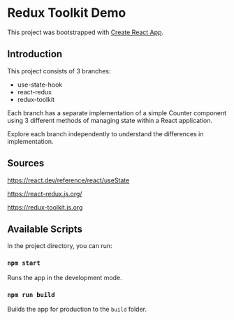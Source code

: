 # Redux Toolkit Demo

This project was bootstrapped with [Create React App](https://github.com/facebook/create-react-app).

## Introduction

This project consists of 3 branches:
- use-state-hook
- react-redux
- redux-toolkit

Each branch has a separate implementation of a simple Counter component\
using 3 different methods of managing state within a React application.  

Explore each branch independently to understand the differences in implementation.


## Sources
https://react.dev/reference/react/useState

https://react-redux.js.org/

https://redux-toolkit.js.org


## Available Scripts

In the project directory, you can run:

### `npm start`

Runs the app in the development mode.

### `npm run build`

Builds the app for production to the `build` folder.